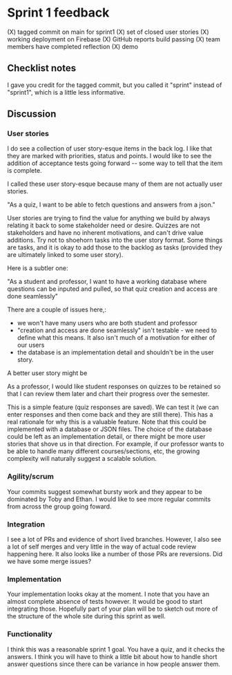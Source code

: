 # Sprint 1 feedback

(X) tagged commit on main for sprint1
(X) set of closed user stories
(X) working deployment on Firebase
(X) GitHub reports build passing
(X) team members have completed reflection
(X) demo

## Checklist notes

I gave you credit for the tagged commit, but you called it "sprint" instead of "sprint1", which is a little less informative.

## Discussion

### User stories

I do see a collection of user story-esque items in the back log. I like that they are marked with priorities, status and points. I would like to see the addition of acceptance tests going forward -- some way to tell that the item is complete.

I called these user story-esque because many of them are not actually user stories.

"As a quiz, I want to be able to fetch questions and answers from a json."

User stories are trying to find the value for anything we build by always relating it back to some stakeholder need or desire. Quizzes are not stakeholders and have no inherent motivations, and can't drive value additions. Try not to shoehorn tasks into the user story format. Some things are tasks, and it is okay to add those to the backlog as tasks (provided they are ultimately linked to some user story).

Here is a subtler one:

"As a student and professor, I want to have a working database where questions can be inputed and pulled, so that quiz creation and access are done seamlessly"

There are a couple of issues here,:

- we won't have many users who are both student and professor
- "creation and access are done seamlessly" isn't testable - we need to define what this means. It also isn't much of a motivation for either of our users
- the database is an implementation detail and shouldn't be in the user story.

A better user story might be

As a professor, I would like student responses on quizzes to be retained so that I can review them later and chart their progress over the semester.

This is a simple feature (quiz responses are saved). We can test it (we can enter responses and then come back and they are still there). This has a real rationale for why this is a valuable feature. Note that this could be implemented with a database or JSON files. The choice of the database could be left as an implementation detail, or there might be more user stories that shove us in that direction. For example, if our professor wants to be able to handle many different courses/sections, etc, the growing complexity will naturally suggest a scalable solution.

### Agility/scrum

Your commits suggest somewhat bursty work and they appear to be dominated by Toby and Ethan. I would like to see more regular commits from across the group going foward.

### Integration

I see a lot of PRs and evidence of short lived branches. However, I also see a lot of self merges and very little in the way of actual code review happening here. It also looks like a number of those PRs are reversions. Did we have some merge issues?

### Implementation

Your implementation looks okay at the moment. I note that you have an almost complete absence of tests however. It would be good to start integrating those. Hopefully part of your plan will be to sketch out more of the structure of the whole site during this sprint as well.

### Functionality

I think this was a reasonable sprint 1 goal. You have a quiz, and it checks the answers. I think you will have to think a little bit about how to handle short answer questions since there can be variance in how people answer them.
